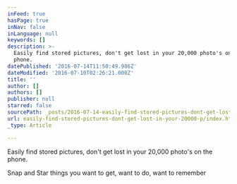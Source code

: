 ```yaml
---
inFeed: true
hasPage: true
inNav: false
inLanguage: null
keywords: []
description: >-
  Easily find stored pictures, don't get lost in your 20,000 photo's on the
  phone.
datePublished: '2016-07-14T11:50:49.986Z'
dateModified: '2016-07-10T02:26:21.000Z'
title: ''
author: []
authors: []
publisher: null
starred: false
sourcePath: _posts/2016-07-14-easily-find-stored-pictures-dont-get-lost-in-your-20000-p.md
url: easily-find-stored-pictures-dont-get-lost-in-your-20000-p/index.html
_type: Article

---
```

Easily find stored pictures, don't get lost in your 20,000 photo's on the phone.

Snap and Star things you want to get, want to do, want to remember